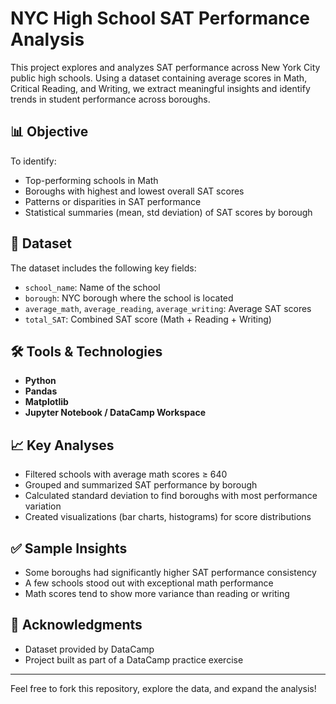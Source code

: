 # NYC High School SAT Performance Analysis

This project explores and analyzes SAT performance across New York City public high schools. Using a dataset containing average scores in Math, Critical Reading, and Writing, we extract meaningful insights and identify trends in student performance across boroughs.

## 📊 Objective
To identify:
- Top-performing schools in Math
- Boroughs with highest and lowest overall SAT scores
- Patterns or disparities in SAT performance
- Statistical summaries (mean, std deviation) of SAT scores by borough

## 📁 Dataset
The dataset includes the following key fields:
- `school_name`: Name of the school  
- `borough`: NYC borough where the school is located  
- `average_math`, `average_reading`, `average_writing`: Average SAT scores  
- `total_SAT`: Combined SAT score (Math + Reading + Writing)

## 🛠️ Tools & Technologies
- **Python**  
- **Pandas**  
- **Matplotlib**  
- **Jupyter Notebook / DataCamp Workspace**

## 📈 Key Analyses
- Filtered schools with average math scores ≥ 640
- Grouped and summarized SAT performance by borough
- Calculated standard deviation to find boroughs with most performance variation
- Created visualizations (bar charts, histograms) for score distributions

## ✅ Sample Insights
- Some boroughs had significantly higher SAT performance consistency
- A few schools stood out with exceptional math performance
- Math scores tend to show more variance than reading or writing

## 🤝 Acknowledgments
- Dataset provided by DataCamp
- Project built as part of a DataCamp practice exercise

---

Feel free to fork this repository, explore the data, and expand the analysis!


